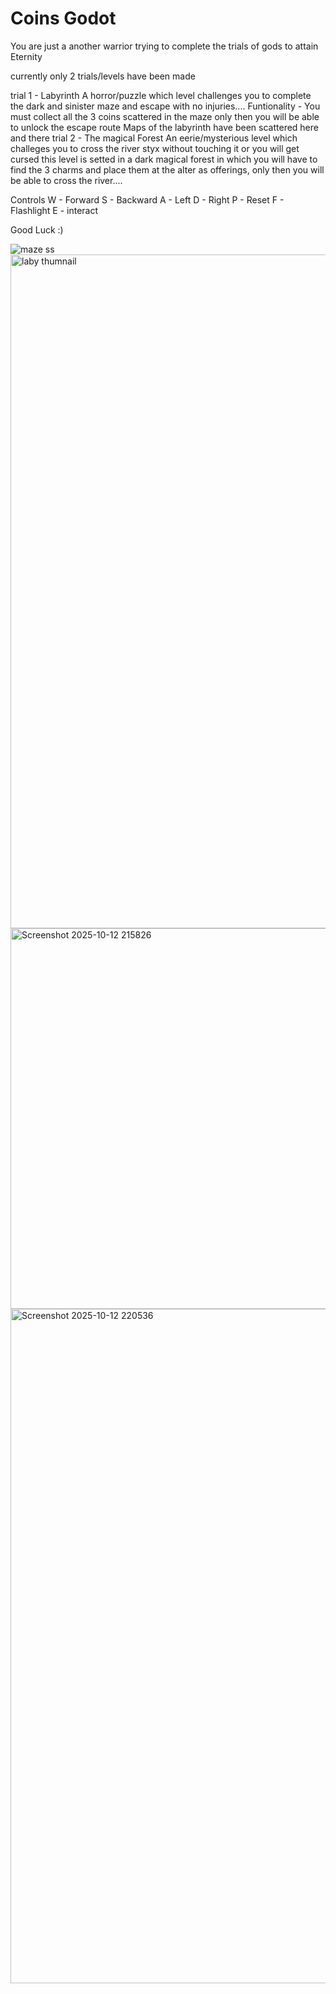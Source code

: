 # Coins Godot
You are just a another warrior trying to complete the trials of gods to attain Eternity

currently only 2 trials/levels have been made

trial 1 - Labyrinth
A horror/puzzle which level challenges you to complete the dark and sinister maze and escape with no injuries....
Funtionality - You must collect all the 3 coins scattered in the maze only then you will be able to unlock the escape route
Maps of the labyrinth have been scattered here and there
trial 2 - The magical Forest
An eerie/mysterious level which challeges you to cross the river styx without touching it or you will get cursed
this level is setted in a dark magical forest in which you will have to find the 3 charms and place them at the alter as offerings, only then you will be able to cross the river....

Controls 
W - Forward
S - Backward
A - Left
D - Right
P - Reset
F - Flashlight
E - interact

Good Luck :)

![maze ss](https://github.com/user-attachments/assets/23354933-21ae-4386-aae6-d2fd0f55f75f)
<img width="1918" height="1078" alt="laby thumnail" src="https://github.com/user-attachments/assets/7e25c4e4-89f4-4ab5-b49d-35c647844500" />
<img width="1050" height="609" alt="Screenshot 2025-10-12 215826" src="https://github.com/user-attachments/assets/f8f2f4fb-5773-4082-944e-b82d3099b0e6" />
<img width="1919" height="1079" alt="Screenshot 2025-10-12 220536" src="https://github.com/user-attachments/assets/cb837674-f187-45f9-88c5-9c785c603b0f" />
